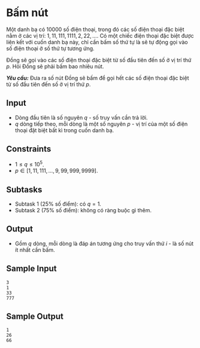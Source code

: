 # Bấm nút

Một danh bạ có $10000$ số điện thoại, trong đó các số điện thoại đặc biệt nằm ở các vị trí: $1, 11, 111, 1111, 2, 22, \dots$. Có một chiếc điện thoại đặc biệt được liên kết với cuốn danh bạ này, chỉ cần bấm số thứ tự là sẽ tự động gọi vào số điện thoại ở số thứ tự tương ứng.

Đồng sẽ gọi vào các số điện thoại đặc biệt từ số đầu tiên đến số ở vị trí thứ $p$. Hỏi Đồng sẽ phải bấm bao nhiêu nút.

***Yêu cầu:*** Đưa ra số nút Đồng sẽ bấm để gọi hết các số điện thoại đặc biệt từ số đầu tiên đến số ở vị trí thứ $p$.

## Input

- Dòng đầu tiên là số nguyên $q$ - số truy vấn cần trả lời.
- $q$ dòng tiếp theo, mỗi dòng là một số nguyên $p$ - vị trí của một số điện thoại đặt biệt bất kì trong cuốn danh bạ.

## Constraints

- $1 \le q \le 10^5$.
- $p \in [1, 11, 111, \dots, 9, 99, 999, 9999]$.

## Subtasks

- Subtask $1$ ($25\%$ số điểm): có $q = 1$.
- Subtask $2$ ($75\%$ số điểm): không có ràng buộc gì thêm.

## Output

- Gồm $q$ dòng, mỗi dòng là đáp án tương ứng cho truy vấn thứ $i$ - là số nút ít nhất cần bấm.

## Sample Input

```
3
1
33
777
```

## Sample Output

```
1
26
66
```